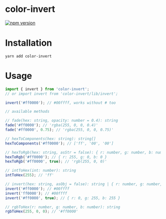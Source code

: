 # color-invert

[![npm version](https://badge.fury.io/js/color-invert.svg)](https://badge.fury.io/js/color-invert)

# Installation

`yarn add color-invert`

# Usage

```javascript
import { invert } from 'color-invert';
// or import invert from 'color-invert/lib/invert';

invert('#ff0000'); // #00ffff, works without # too

// available methods

// fade(hex: string, opacity: number = 0.4): string
fade('#ff0000'); // 'rgba(255, 0, 0, 0.4)'
fade('#ff0000', 0.75); // 'rgba(255, 0, 0, 0.75)'

// hexToComponents(hex: string): string[]
hexToComponents('#ff0000'); // ['ff', '00', '00']

// hexToRgb(hex: string, asStr = false): { r: number, g: number, b: number } | string
hexToRgb('#ff0000'); // { r: 255, g: 0, b: 0 }
hexToRgb('#ff0000', true); // 'rgb(255, 0, 0)'

// intToHex(int: number): string
intToHex(255); // 'ff'

// invert(hex: string, asObj = false): string | { r: number, g: number, b: number }
invert('#ff0000'); // #00ffff
invert('ff0000'); // #00ffff
invert('#ff0000', true); // { r: 0, g: 255, b: 255 }

// rgbToHex(r: number, g: number, b: number): string
rgbToHex(255, 0, 0); // '#ff0000'
```
